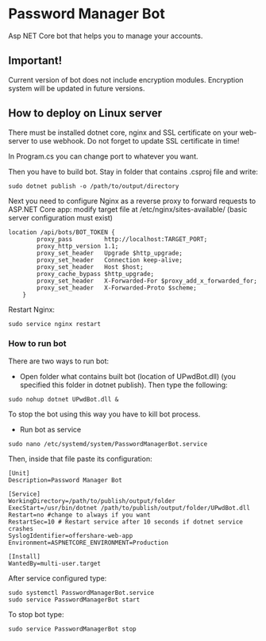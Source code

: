 # Password Manager Bot
Asp NET Core bot that helps you to manage your accounts.

## Important!
Current version of bot does not include encryption modules. Encryption system will be updated in future versions.

## How to deploy on Linux server
There must be installed dotnet core, nginx and SSL certificate on your web-server to use webhook.
Do not forget to update SSL certificate in time!

In Program.cs you can change port to whatever you want.
        
Then you have to build bot. Stay in folder that contains .csproj file and write:
```
sudo dotnet publish -o /path/to/output/directory
```
Next you need to configure Nginx as a reverse proxy to forward requests to ASP.NET Core app: modify target file at /etc/nginx/sites-available/ (basic server configuration must exist)

```
location /api/bots/BOT_TOKEN {
        proxy_pass         http://localhost:TARGET_PORT;
        proxy_http_version 1.1;
        proxy_set_header   Upgrade $http_upgrade;
        proxy_set_header   Connection keep-alive;
        proxy_set_header   Host $host;
        proxy_cache_bypass $http_upgrade;
        proxy_set_header   X-Forwarded-For $proxy_add_x_forwarded_for;
        proxy_set_header   X-Forwarded-Proto $scheme;
    }
```
Restart Nginx:
```
sudo service nginx restart
```
### How to run bot
There are two ways to run bot:
- Open folder what contains built bot (location of UPwdBot.dll) (you specified this folder in dotnet publish).
Then type the following:
```
sudo nohup dotnet UPwdBot.dll &
```
To stop the bot using this way you have to kill bot process.

- Run bot as service
```
sudo nano /etc/systemd/system/PasswordManagerBot.service
```
Then, inside that file paste its configuration:
```
[Unit] 
Description=Password Manager Bot

[Service] 
WorkingDirectory=/path/to/publish/output/folder 
ExecStart=/usr/bin/dotnet /path/to/publish/output/folder/UPwdBot.dll 
Restart=no #change to always if you want
RestartSec=10 # Restart service after 10 seconds if dotnet service crashes 
SyslogIdentifier=offershare-web-app
Environment=ASPNETCORE_ENVIRONMENT=Production 

[Install] 
WantedBy=multi-user.target
```
After service configured type:
```
sudo systemctl PasswordManagerBot.service
sudo service PasswordManagerBot start
```
To stop bot type:
```
sudo service PasswordManagerBot stop
```
